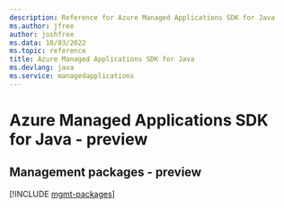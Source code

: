 ```yaml
---
description: Reference for Azure Managed Applications SDK for Java
ms.author: jfree
author: joshfree
ms.data: 10/03/2022
ms.topic: reference
title: Azure Managed Applications SDK for Java
ms.devlang: java
ms.service: managedapplications
---
```

# Azure Managed Applications SDK for Java - preview

## Management packages - preview
[!INCLUDE [mgmt-packages](managed-applications-mgmt-index.md)]